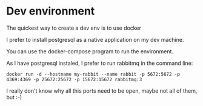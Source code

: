 # Dev environment

The quickest way to create a dev env is to use docker

I prefer to install postgresql as a native application on my dev machine.

You can use the docker-compose program to run the environment.

As I have postgresql instaled, I prefer to run rabbitmq in the command line:

    docker run -d --hostname my-rabbit --name rabbit -p 5672:5672 -p 4369:4369 -p 25672:25672 -p 15672:15672 rabbitmq:3
    
I really don't know why all this ports need to be open, maybe not all of them, but :-)
